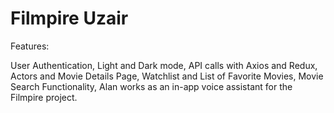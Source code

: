 # Filmpire Uzair

Features:

User Authentication,
Light and Dark mode,
API calls with Axios and Redux,
Actors and Movie Details Page,
Watchlist and List of Favorite Movies,
Movie Search Functionality,
Alan works as an in-app voice assistant for the Filmpire project.

